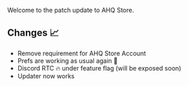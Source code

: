 Welcome to the patch update to AHQ Store.

## Changes 📈
- Remove requirement for AHQ Store Account
- Prefs are working as usual again 📝
- Discord RTC 🔥 under feature flag (will be exposed soon)
- Updater now works

